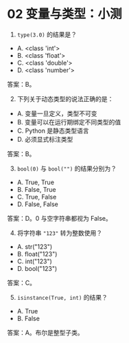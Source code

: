 # 02 变量与类型：小测

1) `type(3.0)` 的结果是？
- A. <class 'int'>
- B. <class 'float'>
- C. <class 'double'>
- D. <class 'number'>

答案：B。

2) 下列关于动态类型的说法正确的是：
- A. 变量一旦定义，类型不可变
- B. 变量可以在运行期绑定不同类型的值
- C. Python 是静态类型语言
- D. 必须显式标注类型

答案：B。

3) `bool(0)` 与 `bool("")` 的结果分别为？
- A. True, True
- B. False, True
- C. True, False
- D. False, False

答案：D。0 与空字符串都视为 False。

4) 将字符串 `"123"` 转为整数使用？
- A. str("123")
- B. float("123")
- C. int("123")
- D. bool("123")

答案：C。

5) `isinstance(True, int)` 的结果？
- A. True
- B. False

答案：A。布尔是整型子类。

